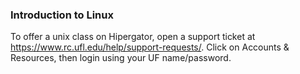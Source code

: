 ### Introduction to Linux


To offer a unix class on Hipergator, open a support ticket at https://www.rc.ufl.edu/help/support-requests/.  Click on Accounts & Resources, then login using your UF name/password.

